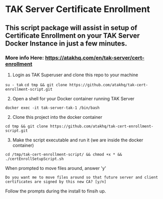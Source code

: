 # TAK Server Certificate Enrollment
## This script package will assist in setup of Certificate Enrollment on your TAK Server Docker Instance in just a few minutes.
### More info Here: https://atakhq.com/en/tak-server/cert-enrollment

1. Login as TAK Superuser and clone this repo to your machine

`su - tak`
`cd tmp && git clone https://github.com/atakhq/tak-cert-enrollment-script.git`


2. Open a shell for your Docker container running TAK Server

`docker exec -it tak-server-tak-1 /bin/bash`


2. Clone this project into the docker container

`cd tmp && git clone https://github.com/atakhq/tak-cert-enrollment-script.git`


3. Make the script executable and run it (we are inside the docker container)

`cd /tmp/tak-cert-enrollment-script/ && chmod +x * && ./certEnrollSetupScript.sh`


When prompted to move files around, answer 'y'

`Do you want me to move files around so that future server and client certificates are signed by this new CA? [y/n]`

Follow the prompts during the install to finsih up.
